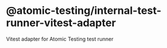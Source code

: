 # @atomic-testing/internal-test-runner-vitest-adapter

Vitest adapter for Atomic Testing test runner
